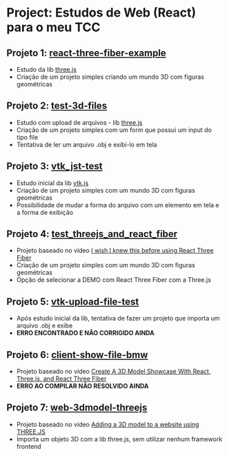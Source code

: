# Project: Estudos de Web (React) para o meu TCC

## Projeto 1: [react-three-fiber-example](./react-three-fiber-example)
- Estudo da lib [three.js](https://threejs.org/) 
- Criação de um projeto simples criando um mundo 3D com figuras geométricas

## Projeto 2: [test-3d-files](./test-3d-files)
- Estudo com upload de arquivos - lib [three.js](https://docs.google.com/document/d/1o0DAZIrZ9n-LeMFqYiFe_WYs23iAGLmGxXAWy3Hw5uE/edit?usp=sharing) 
- Criação de um projeto simples com um form que possui um input do tipo file
- Tentativa de ler um arquivo .obj e exibí-lo em tela

## Projeto 3: [vtk_jst-test](./vtk_jst-test)
- Estudo inicial da lib [vtk.js](https://kitware.github.io/vtk-js/docs/vtk_react.html) 
- Criação de um projeto simples com um mundo 3D com figuras geométricas
- Possibilidade de mudar a forma do arquivo com um elemento em tela e a forma de exibição

## Projeto 4: [test_threejs_and_react_fiber](./test_threejs_and_react_fiber)
- Projeto baseado no vídeo [I wish I knew this before using React Three Fiber
](https://www.youtube.com/watch?v=DPl34H2ISsk&t=1383s&ab_channel=RabbitHoleSyndrome) 
- Criação de um projeto simples com um mundo 3D com figuras geométricas
- Opção de selecionar a DEMO com React Three Fiber com a Three.js

## Projeto 5: [vtk-upload-file-test](./vtk-upload-file-test)
- Após estudo inicial da lib, tentativa de fazer um projeto que importa um arquivo .obj e exibe
- **ERRO ENCONTRADO E NÃO CORRIGIDO AINDA**

## Projeto 6: [client-show-file-bmw](./client-show-file-bmw/)
- Projeto baseado no vídeo [Create A 3D Model Showcase With React, Three.js, and React Three Fiber
](https://youtu.be/QaRIHrRclVk)
- **ERRO AO COMPILAR NÃO RESOLVIDO AINDA**

## Projeto 7: [web-3dmodel-threejs](./web-3dmodel-threejs)
- Projeto baseado no vídeo [Adding a 3D model to a website using THREE.JS
](https://youtu.be/lGokKxJ8D2c)
- Importa um objeto 3D com a lib three.js, sem utilizar nenhum framework frontend